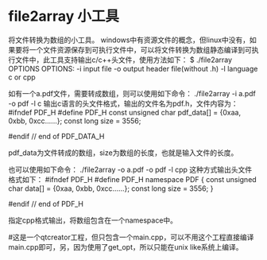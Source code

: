 # file2array 小工具
将文件转换为数组的小工具。
windows中有资源文件的概念，但linux中没有，如果要将一个文件资源保存到可执行文件中，可以将文件转换为数组静态编译到可执行文件中，此工具支持输出c/c++头文件，使用方法如下：
$ ./file2array OPTIONS
  OPTIONS:
		-i input file
		-o output header file(without .h)
		-l language c or cpp

如有一个a.pdf文件，需要转成数组，则可以使用如下命令：
./file2array -i a.pdf -o pdf -l c
输出c语言的头文件格式，输出的文件名为pdf.h，文件内容为：
#ifndef PDF_H
#define PDF_H
const unsigned char pdf_data[] = {0xaa, 0xbb, 0xcc......};
const long size = 3556;

#endif // end of PDF_DATA_H

pdf_data为文件转成的数组，size为数组的长度，也就是输入文件的长度。

也可以使用如下命令：
./file2array -o a.pdf -o pdf -l cpp
这种方式输出头文件格式如下：
#ifndef PDF_H
#define PDF_H
namespace PDF {
		  const unsigned char data[] = {0xaa, 0xbb, 0xcc......};
		  const long size = 3556;
}

#endif // end of PDF_H

指定cpp格式输出，将数组包含在一个namespace中。

#这是一个qtcreator工程，但只包含一个main.cpp，可以不用这个工程直接编译main.cpp即可，另，因为使用了get_opt，所以只能在unix like系统上编译。
